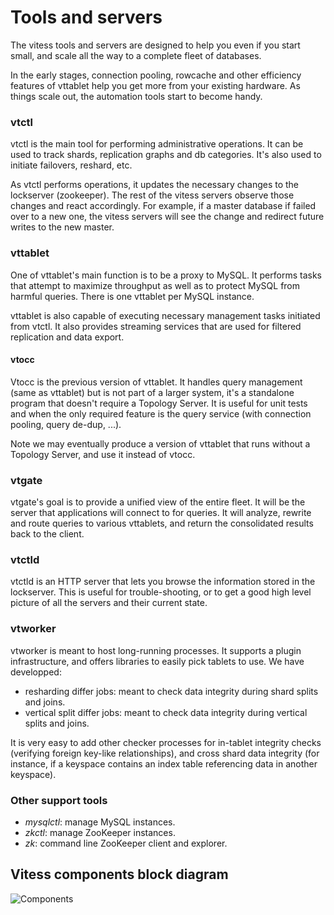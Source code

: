 # Tools and servers
The vitess tools and servers are designed to help you even
if you start small, and scale all the way to a complete fleet
of databases.

In the early stages, connection pooling, rowcache and other
efficiency features of vttablet help you get more from your
existing hardware.
As things scale out, the automation tools start to become handy.

### vtctl
vtctl is the main tool for performing administrative operations.
It can be used to track shards, replication graphs and
db categories.
It's also used to initiate failovers, reshard, etc.

As vtctl performs operations, it updates the necessary
changes to the lockserver (zookeeper).
The rest of the vitess servers observe those changes
and react accordingly.
For example, if a master database if failed over to a new
one, the vitess servers will see the change and redirect
future writes to the new master.

### vttablet
One of vttablet's main function is to be a proxy to MySQL.
It performs tasks that attempt to maximize throughput as
well as to protect MySQL from harmful queries. There is
one vttablet per MySQL instance.

vttablet is also capable of executing necessary management
tasks initiated from vtctl.
It also provides streaming services that are used for
filtered replication and data export.

#### vtocc
Vtocc is the previous version of vttablet. It handles query management
(same as vttablet) but is not part of a larger system, it's a standalone
program that doesn't require a Topology Server. It is useful for
unit tests and when the only required feature is the query service
(with connection pooling, query de-dup, ...).

Note we may eventually produce a version of vttablet that runs
without a Topology Server, and use it instead of vtocc.

### vtgate
vtgate's goal is to provide a unified view of the entire fleet.
It will be the server that applications will connect to for
queries. It will analyze, rewrite and route queries to various
vttablets, and return the consolidated results back to the client.

### vtctld
vtctld is an HTTP server that lets you browse the information stored
in the lockserver.
This is useful for trouble-shooting, or to get a good high
level picture of all the servers and their current state.

### vtworker
vtworker is meant to host long-running processes. It supports a plugin infrastructure, and offers libraries to easily pick tablets to use. We have developped:
- resharding differ jobs: meant to check data integrity during shard splits and joins.
- vertical split differ jobs: meant to check data integrity during vertical splits and joins.

It is very easy to add other checker processes for in-tablet integrity checks (verifying foreign key-like relationships), and cross shard data integrity (for instance, if a keyspace contains an index table referencing data in another keyspace).

### Other support tools
* *mysqlctl*: manage MySQL instances.
* *zkctl*: manage ZooKeeper instances.
* *zk*: command line ZooKeeper client and explorer.

## Vitess components block diagram
![Components](https://raw.github.com/youtube/vitess/master/doc/VitessComponents.png)
